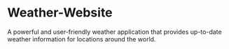 # Weather-Website
A powerful and user-friendly weather application that provides up-to-date weather information for locations around the world.
